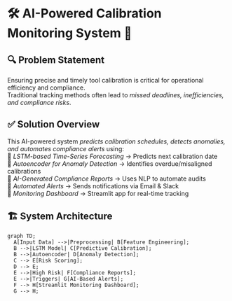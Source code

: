 # 🛠 AI-Powered Calibration Monitoring System 🚀

## 🔍 Problem Statement
Ensuring precise and timely tool calibration is critical for operational efficiency and compliance.  
Traditional tracking methods often lead to *missed deadlines, inefficiencies, and compliance risks*.  

## ✅ Solution Overview
This AI-powered system *predicts calibration schedules, detects anomalies, and automates compliance alerts* using:  
🔹 *LSTM-based Time-Series Forecasting* → Predicts next calibration date  
🔹 *Autoencoder for Anomaly Detection* → Identifies overdue/misaligned calibrations  
🔹 *AI-Generated Compliance Reports* → Uses NLP to automate audits  
🔹 *Automated Alerts* → Sends notifications via Email & Slack  
🔹 *Monitoring Dashboard* → Streamlit app for real-time tracking  

## 🏗 System Architecture
```mermaid
graph TD;
  A[Input Data] -->|Preprocessing| B[Feature Engineering];
  B -->|LSTM Model| C[Predictive Calibration];
  B -->|Autoencoder| D[Anomaly Detection];
  C --> E[Risk Scoring];
  D --> E;
  E -->|High Risk| F[Compliance Reports];
  E -->|Triggers| G[AI-Based Alerts];
  F --> H[Streamlit Monitoring Dashboard];
  G --> H;







